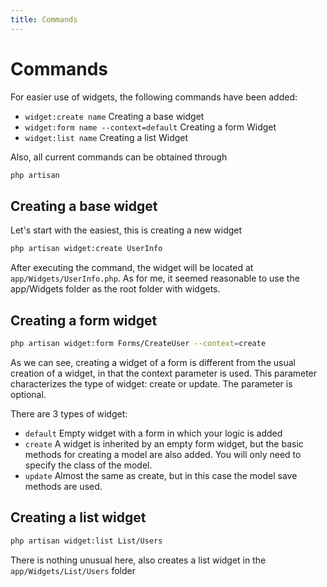 ```yaml
---
title: Commands
---
```


# Commands

For easier use of widgets, the following commands have been added:
- `widget:create name` Creating a base widget
- `widget:form name --context=default` Creating a form Widget
- `widget:list name` Creating a list Widget

Also, all current commands can be obtained through

```bash
php artisan
```

Creating a base widget
---

Let's start with the easiest, this is creating a new widget

```bash
php artisan widget:create UserInfo
```

After executing the command, the widget will be located at `app/Widgets/UserInfo.php`. 
As for me, it seemed reasonable to use the app/Widgets folder as the root folder with widgets.

Creating a form widget
---

```bash
php artisan widget:form Forms/CreateUser --context=create
```

As we can see, creating a widget of a form is different from the usual creation of a widget, in that the context parameter is used. 
This parameter characterizes the type of widget: create or update. 
The parameter is optional.

There are 3 types of widget:
- `default` Empty widget with a form in which your logic is added
- `create` A widget is inherited by an empty form widget, but the basic methods for creating a model are also added. You will only need to specify the class of the model.
- `update` Almost the same as create, but in this case the model save methods are used.

Creating a list widget
---

```bash
php artisan widget:list List/Users
```

There is nothing unusual here, also creates a list widget in the `app/Widgets/List/Users` folder
